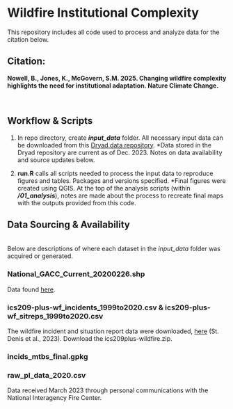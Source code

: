 # Wildfire Institutional Complexity
This repository includes all code used to process and analyze data for the citation below.
## Citation: 

**Nowell, B., Jones, K., McGovern, S.M. 2025. Changing wildfire complexity highlights the need for institutional adaptation. Nature Climate Change.**

&nbsp;  
 

## Workflow & Scripts
 
1. In repo directory, create **_input_data_** folder. All necessary input data can be downloaded from this [Dryad data repository](https://doi.org/10.5061/dryad.gxd2547z8).
   *Data stored in the Dryad repository are current as of Dec. 2023. Notes on data availability and source updates below.
&nbsp;
&nbsp;   


3. **run.R** calls all scripts needed to process the input data to reproduce figures and tables. Packages and versions specified.
   *Final figures were created using QGIS. At the top of the analysis scripts (within **_/01_analysis_**), notes are made about the process to recreate final maps with the outputs provided from this code.
&nbsp;
&nbsp;  

## Data Sourcing & Availability
&nbsp;  
Below are descriptions of where each dataset in the _input_data_ folder was acquired or generated.

### National_GACC_Current_20200226.shp
Data found [here](https://data-nifc.opendata.arcgis.com/datasets/614ad98bdf834c92bf92c4f0fe197903_0/explore?location=3.336959%2C0.314277%2C3.02).

### ics209-plus-wf_incidents_1999to2020.csv & ics209-plus-wf_sitreps_1999to2020.csv
The wildfire incident and situation report data were downloaded, [here]([https://figshare.com/articles/dataset/All-hazards_dataset_mined_from_the_US_National_Incident_Management_System_1999-2020/19858927/3](https://figshare.com/articles/dataset/All-hazards_dataset_mined_from_the_US_National_Incident_Management_System_1999-2020/19858927/3?file=38766504)) (St. Denis et al., 2023). Download the ics209plus-wildfire.zip. 

### incids_mtbs_final.gpkg


### raw_pl_data_2020.csv
Data received March 2023 through personal communications with the National Interagency Fire Center. 
